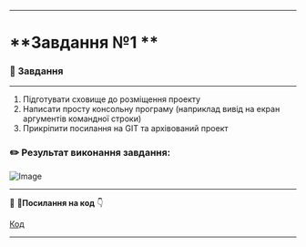 ___

# **Завдання №1 **

### :scroll: **Завдання**
___
1. Підготувати сховище до розміщення проекту
2. Написати просту консольну програму (наприклад вивід на екран аргументів командної строки)
3. Прикріпити посилання на GIT та архівований проект


### :pencil2: **Результат виконання завдання:**
![Image](https://github.com/user-attachments/assets/4d9552b8-c008-4efd-a846-b5649d5c1903)

  ___

:file_folder: **📍Посилання на код** :point_down:

[Код](https://github.com/DmytroLiutyi/Practice-OOP/blob/main/PracticeLiutyi/zavd1/Main.java)
 ___


